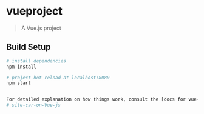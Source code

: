 # vueproject

> A Vue.js project

## Build Setup

``` bash
# install dependencies
npm install

# project hot reload at localhost:8080
npm start


For detailed explanation on how things work, consult the [docs for vue-loader](http://vuejs.github.io/vue-loader).
# site-car-on-Vue-js
